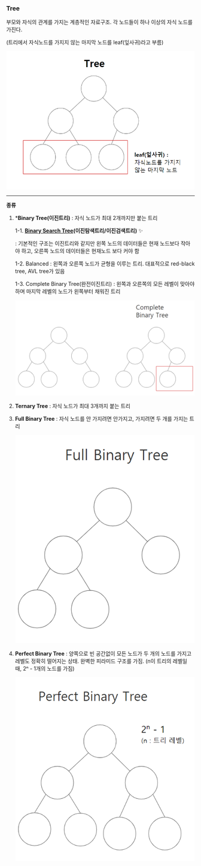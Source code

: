 ### Tree

부모와 자식의 관계를 가지는 계층적인 자료구조. 각 노드들이 하나 이상의 자식 노드를 가진다.

(트리에서 자식노드를 가지지 않는 마지막 노드를 leaf(잎사귀)라고 부름)

![tree 구조](https://github.com/ssd256/Dev-Storage/blob/main/DataStructure/images/tree%20%EA%B5%AC%EC%A1%B0.PNG)

---

**종류**

1. ***Binary Tree(이진트리)** : 자식 노드가 최대 2개까지만 붙는 트리

   1-1. **[Binary Search Tree](https://github.com/ssd256/Dev-Storage/blob/main/DataStructure/Binary%20Search%20Tree.md)(이진탐색트리/이진검색트리)** :sparkles:

   : 기본적인 구조는 이진트리와 같지만 왼쪽 노드의 데이터들은 현재 노드보다 작아야 하고, 오른쪽 노드의 데이터들은 현재노드 보다 커야 함

   1-2. Balanced : 왼쪽과 오른쪽 노드가 균형을 이루는 트리. 대표적으로  red-black tree, AVL tree가 있음

   1-3. Complete Binary Tree(완전이진트리) : 왼쪽과 오른쪽의 모든 레벨이 맞아야 하며 마지막 레벨의 노드가 왼쪽부터 채워진 트리

   ![완전이진트리](https://github.com/ssd256/Dev-Storage/blob/main/DataStructure/images/%EC%99%84%EC%A0%84%EC%9D%B4%EC%A7%84%ED%8A%B8%EB%A6%AC.PNG)

2. **Ternary Tree** : 자식 노드가 최대 3개까지 붙는 트리

3. **Full Binary Tree** : 자식 노드를 안 가지려면 안가지고, 가지려면 두 개를 가지는 트리

   ![Full Binary Tree](https://github.com/ssd256/Dev-Storage/blob/main/DataStructure/images/Full%20Binary%20Tree.PNG)

4. **Perfect Binary Tree** : 양쪽으로 빈 공간없이 모든 노드가 두 개의 노드를 가지고 레벨도 정확히 떨어지는 상태. 완벽한 피라미드 구조를 가짐. (n이 트리의 레벨일 때, 2ⁿ - 1개의 노드를 가짐)

   ![Perfect Binary Tree](https://github.com/ssd256/Dev-Storage/blob/main/DataStructure/images/Perfect%20Binary%20Tree.PNG)









